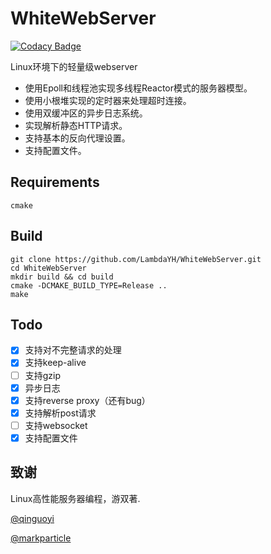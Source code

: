 # WhiteWebServer

[![Codacy Badge](https://app.codacy.com/project/badge/Grade/99c6b492dd2149e898315b03704aea03)](https://www.codacy.com/gh/LambdaYH/WhiteWebServer/dashboard?utm_source=github.com&utm_medium=referral&utm_content=LambdaYH/WhiteWebServer&utm_campaign=Badge_Grade)

Linux环境下的轻量级webserver

-   使用Epoll和线程池实现多线程Reactor模式的服务器模型。
-   使用小根堆实现的定时器来处理超时连接。
-   使用双缓冲区的异步日志系统。
-   实现解析静态HTTP请求。
-   支持基本的反向代理设置。
-   支持配置文件。

## Requirements

    cmake

## Build

    git clone https://github.com/LambdaYH/WhiteWebServer.git
    cd WhiteWebServer
    mkdir build && cd build
    cmake -DCMAKE_BUILD_TYPE=Release ..
    make

## Todo

-   [x] 支持对不完整请求的处理
-   [x] 支持keep-alive
-   [ ] 支持gzip
-   [x] 异步日志
-   [x] 支持reverse proxy（还有bug）
-   [x] 支持解析post请求
-   [ ] 支持websocket
-   [x] 支持配置文件

## 致谢

Linux高性能服务器编程，游双著.

[@qinguoyi](https://github.com/qinguoyi/TinyWebServer)

[@markparticle](https://github.com/markparticle/WebServer)

